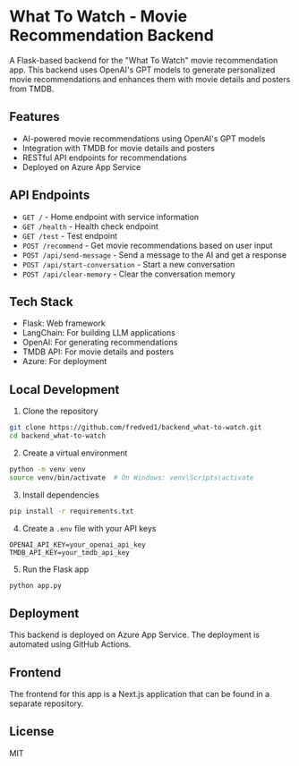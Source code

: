 # What To Watch - Movie Recommendation Backend

A Flask-based backend for the "What To Watch" movie recommendation app. This backend uses OpenAI's GPT models to generate personalized movie recommendations and enhances them with movie details and posters from TMDB.

## Features

- AI-powered movie recommendations using OpenAI's GPT models
- Integration with TMDB for movie details and posters
- RESTful API endpoints for recommendations
- Deployed on Azure App Service

## API Endpoints

- `GET /` - Home endpoint with service information
- `GET /health` - Health check endpoint
- `GET /test` - Test endpoint
- `POST /recommend` - Get movie recommendations based on user input
- `POST /api/send-message` - Send a message to the AI and get a response
- `POST /api/start-conversation` - Start a new conversation
- `POST /api/clear-memory` - Clear the conversation memory

## Tech Stack

- Flask: Web framework
- LangChain: For building LLM applications
- OpenAI: For generating recommendations
- TMDB API: For movie details and posters
- Azure: For deployment

## Local Development

1. Clone the repository
```bash
git clone https://github.com/fredved1/backend_what-to-watch.git
cd backend_what-to-watch
```

2. Create a virtual environment
```bash
python -m venv venv
source venv/bin/activate  # On Windows: venv\Scripts\activate
```

3. Install dependencies
```bash
pip install -r requirements.txt
```

4. Create a `.env` file with your API keys
```
OPENAI_API_KEY=your_openai_api_key
TMDB_API_KEY=your_tmdb_api_key
```

5. Run the Flask app
```bash
python app.py
```

## Deployment

This backend is deployed on Azure App Service. The deployment is automated using GitHub Actions.

## Frontend

The frontend for this app is a Next.js application that can be found in a separate repository.

## License

MIT 